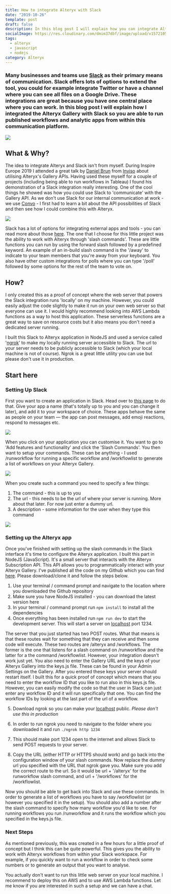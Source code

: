 ```yaml
---
title: How to integrate Alteryx with Slack
date: "2019-10-26"
template: post
draft: false
description: In this blog post I will explain how you can integrate Alteryx with Slack. This integration means you can interact with your Alteryx Gallery from within your Slack environment. This example includes slash commands to find a list of workflows in your Gallery and the ability to execute a workflow with said slash command.
socialImage: https://res.cloudinary.com/dmim37dbf/image/upload/v1572105634/slack-alteryx-blog-post/alteryx-slack.png
tags:
  - alteryx
  - javascript
  - nodejs
category: Alteryx
---
```


### Many businesses and teams use [Slack](https://slack.com/intl/en-gb/) as their primary means of communication. Slack offers lots of options to extend the tool, you could for example integrate Twitter or have a channel where you can see all files on a Google Drive. These integrations are great because you have one central place where you can work. In this blog post I will explain how I integrated the Alteryx Gallery with Slack so you are able to run published workflows and analytic apps from within this communication platform.

![](https://res.cloudinary.com/dmim37dbf/image/upload/v1572107313/slack-alteryx-blog-post/slacktoalteryx.gif)

## What & Why?

The idea to integrate Alteryx and Slack isn't from myself. During Inspire Europe 2019 I attended a great talk by [Daniel Brun](https://twitter.com/DanielPBrun) from [Inviso](https://inviso.dk) about utilising Alteryx's Gallery APIs. Having used these myself for a couple of projects (including being able to run workflows in Tableau) I found his demonstration of a Slack integration really interesting. One of the cool things he showed was how you could use Slack to 'communicate' with the Gallery API. As we don't use Slack for our internal communication at work - we use [Convo](https://convo.com) - I first had to learn a bit about the API possibilities of Slack and then see how I could combine this with Alteryx.

![](https://res.cloudinary.com/dmim37dbf/image/upload/v1572106115/slack-alteryx-blog-post/Screenshot_2019-10-26_at_17.07.52.png)

Slack has a lot of options for integrating external apps and tools - you can read more about those [here](https://api.slack.com). The one that I choose for this little project was the ability to work with Alteryx through 'slash commands'. These are little functions you can run by using the forward slash followed by a predefined keyword. An example of an in-build slash command is the '/away' to indicate to your team members that you're away from your keyboard. You also have other custom integrations for polls where you can type '/poll' followed by some options for the rest of the team to vote on.

## How?

I only created this as a proof of concept where the web server that powers the Slack integration runs 'locally' on my machine. However, you could easily adjust the code slightly to make it run on your own web server so that everyone can use it. I would highly recommend looking into AWS Lambda functions as a way to host this application. These serverless functions are a great way to save on resource costs but it also means you don't need a dedicated server running.

I built this Slack to Alteryx application in NodeJS and used a service called '[ngrok](https://ngrok.com)' to make my locally running server accessible to Slack. The url to your server needs to be publicly accessible to Slack (which your local machine is not of course). Ngrok is a great little utility you can use but please don't use it in production.

## Start here

### **Setting Up Slack**

First you want to create an application in Slack. Head over to [this page](https://api.slack.com/apps/new) to do that. Give your app a name (that's totally up to you and you can change it later), and add it to your workspace of choice. These apps behave the same as people on your team — the app can post messages, add emoji reactions, respond to messages etc.

![](https://res.cloudinary.com/dmim37dbf/image/upload/v1572101447/slack-alteryx-blog-post/firstscreenshot.png)

When you click on your application you can customise it. You want to go to 'Add features and functionality' and click the 'Slash Commands'. You then want to setup your commands. These can be anything - I used /runworkflow for running a specific workflow and /workflowlist to generate a list of workflows on your Alteryx Gallery.

![](https://res.cloudinary.com/dmim37dbf/image/upload/v1572101447/slack-alteryx-blog-post/firstscreenshot.png)

When you create such a command you need to specify a few things:

1. The command - this is up to you
2. The url - this needs to be the url of where your server is running. More about that later. For now just enter a dummy url.
3. A description - some information for the user when they type this command

![](https://res.cloudinary.com/dmim37dbf/image/upload/v1572102839/slack-alteryx-blog-post/editcommand.png)

### Setting up the Alteryx app

Once you've finished with setting up the slash commands in the Slack interface it's time to configure the Alteryx application. I built this part in NodeJS (JavaScript). It's a small server that interacts with the Alteryx Subscription API. This API allows you to programmatically interact with your Alteryx Gallery. I've published all the code on my Github which you can find [here](https://github.com/andre347/slack-alteryx-integration). Please download/clone it and follow the steps below.

1. Use your terminal / command prompt and navigate to the location where you downloaded the Github repository
2. Make sure you have NodeJS installed - you can download the latest version here
3. In your terminal / command prompt run `npm install` to install all the dependencies
4. Once everything has been installed run `npm run dev` to start the development server. This will start a server on [localhost](http://localhost) port 1234.

The server that you just started has two POST routes. What that means is that these routes wait for something that they can receive and then some code will execute. These two routes are /alteryx and /workflows. The former is the one that listens for a slash command on /runworkflow and the latter for a the command /workflowlist. However, your integration doesn't work just yet. You also need to enter the Gallery URL and the keys of your Alteryx Gallery into the keys.js file. These can be found in your Admin Settings on the Gallery. After you entered these keys your server should restart itself. I built this for a quick proof of concept which means that you need to enter the workflow ID that you like to run also in this keys.js file. However, you can easily modify the code so that the user in Slack can just enter any workflow ID and it will run specifically that one. You can find the workflow IDs by looking at the last part of the url of a workflow.

5. Download ngrok so you can make your [localhost](http://localhost) public. _Please don't use this in production_

6. In order to run ngrok you need to navigate to the folder where you downloaded it and run `./ngrok http 1234`

7. This should make port 1234 open to the internet and allows Slack to send POST requests to your server.

8. Copy the URL (either HTTP or HTTPS should work) and go back into the configuration window of your slash commands. Now replace the dummy url you specified with the URL that ngrok gave you. Make sure you add the correct route to the url. So it would be url + '/alteryx' for the runworkflow slash command, and url + '/workflows' for the /workflowlist.

Now you should be able to get back into Slack and use these commands. In order to generate a list of workflows you have to say /workflowlist (or however you specified it in the setup). You should also add a number after the slash command to specify how many workflow you'd like to see. For running workflows you run /runworkflow and it runs the workflow which you specified in the keys.js file.

### Next Steps

As mentioned previously, this was created in a few hours for a little proof of concept but I think this can be quite powerful. This gives you the ability to work with Alteryx workflows from within your Slack workspace. For example, if you quickly want to run a workflow in order to check some numbers or to generate an output that you want to analyse.

You actually don't want to run this little web server on your local machine. I recommend to deploy this on AWS and to use AWS Lambda functions. Let me know if you are interested in such a setup and we can have a chat.
